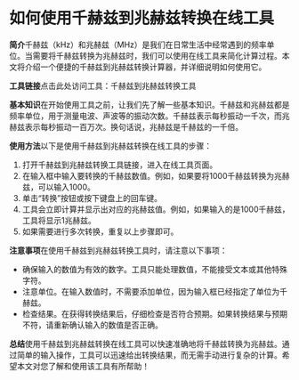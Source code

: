 如何使用千赫兹到兆赫兹转换在线工具
=================

**简介**千赫兹（kHz）和兆赫兹（MHz）是我们在日常生活中经常遇到的频率单位。当需要将千赫兹转换为兆赫兹时，我们可以使用在线工具来简化计算过程。本文将介绍一个便捷的千赫兹到兆赫兹转换计算器，并详细说明如何使用它。

**工具链接**点击此处访问工具：千赫兹到兆赫兹转换工具

**基本知识**在开始使用工具之前，让我们先了解一些基本知识。千赫兹和兆赫兹都是频率单位，用于测量电波、声波等的振动次数。千赫兹表示每秒振动一千次，而兆赫兹表示每秒振动一百万次。换句话说，兆赫兹是千赫兹的一千倍。

**使用方法**以下是使用千赫兹到兆赫兹转换在线工具的步骤：

1. 打开千赫兹到兆赫兹转换工具链接，进入在线工具页面。
2. 在输入框中输入要转换的千赫兹数值。例如，如果要将1000千赫兹转换为兆赫兹，可以输入1000。
3. 单击“转换”按钮或按下键盘上的回车键。
4. 工具会立即计算并显示出对应的兆赫兹值。例如，如果输入的是1000千赫兹，工具将显示1兆赫兹。
5. 如果需要进行多次转换，重复以上步骤即可。

**注意事项**在使用千赫兹到兆赫兹转换工具时，请注意以下事项：

- 确保输入的数值为有效的数字。工具只能处理数值，不能接受文本或其他特殊字符。
- 注意单位。在输入数值时，不需要添加单位，因为输入框已经指定了单位为千赫兹。
- 检查结果。在获得转换结果后，仔细检查是否符合预期。如果转换结果与预期不符，请重新确认输入的数值是否正确。

**总结**使用千赫兹到兆赫兹转换在线工具可以快速准确地将千赫兹转换为兆赫兹。通过简单的输入操作，工具可以迅速给出转换结果，而无需手动进行复杂的计算。希望本文对您了解和使用该工具有所帮助！